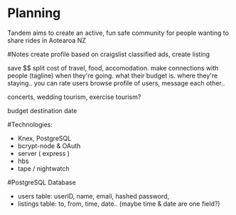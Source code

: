 # Planning

Tandem aims to create an active, fun safe community for people wanting to share rides in Aotearoa NZ

#Notes
create profile
based on craigslist
classified ads, create listing

save $$
split cost of travel, food, accomodation.
make connections with people (tagline)
when they're going. what their budget is. where they're staying..
you can rate users
browse profile of users, message each other..

concerts, wedding tourism, exercise tourism?

budget
destination
date

#Technologies:

- Knex, PostgreSQL
- bcrypt-node & OAuth
- server ( express )
- hbs
- tape / nightwatch

#PostgreSQL Database
- users table: userID, name, email, hashed password, 
- listings table: to, from, time, date.. (maybe time & date are one field?)
